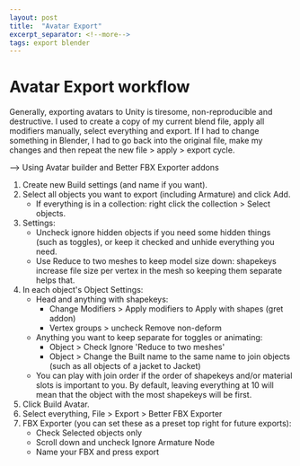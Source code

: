 ```yaml
---
layout: post
title:  "Avatar Export"
excerpt_separator: <!--more-->
tags: export blender
---
```


# Avatar Export workflow

Generally, exporting avatars to Unity is tiresome, non-reproducible and destructive. I used to create a copy of my current blend file, apply all modifiers manually, select everything and export. If I had to change something in Blender, I had to go back into the original file, make my changes and then repeat the new file > apply > export cycle.

<!--more-->

--> Using Avatar builder and Better FBX Exporter addons

1) Create new Build settings (and name if you want).
2) Select all objects you want to export (including Armature) and click Add.
   - If everything is in a collection: right click the collection > Select objects.
3) Settings: 
   - Uncheck ignore hidden objects if you need some hidden things (such as toggles), or keep it checked and unhide everything you need.
   - Use Reduce to two meshes to keep model size down: shapekeys increase file size per vertex in the mesh so keeping them separate helps that.
4) In each object's Object Settings:
   - Head and anything with shapekeys: 
     - Change Modifiers > Apply modifiers to Apply with shapes (gret addon)
     - Vertex groups > uncheck Remove non-deform
   - Anything you want to keep separate for toggles or animating: 
     - Object > Check Ignore 'Reduce to two meshes'
     - Object > Change the Built name to the same name to join objects (such as all objects of a jacket to Jacket)
   - You can play with join order if the order of shapekeys and/or material slots is important to you. By default, leaving everything at 10 will mean that the object with the most shapekeys will be first.
5) Click Build Avatar.
6) Select everything, File > Export > Better FBX Exporter
7) FBX Exporter (you can set these as a preset top right for future exports):
   - Check Selected objects only
   - Scroll down and uncheck Ignore Armature Node
   - Name your FBX and press export
